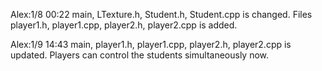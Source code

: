 Alex:1/8 00:22 main, LTexture.h, Student.h, Student.cpp is changed. Files player1.h, player1.cpp, player2.h, player2.cpp is added. 

Alex:1/9 14:43 main, player1.h, player1.cpp, player2.h, player2.cpp is updated. Players can control the students simultaneously now.
